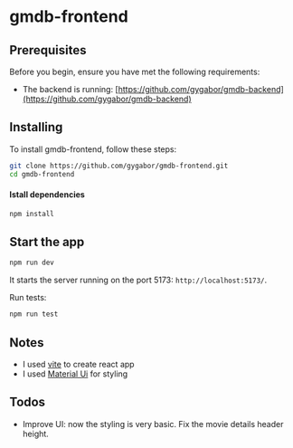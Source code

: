 # gmdb-frontend

## Prerequisites

Before you begin, ensure you have met the following requirements:

- The backend is running: [https://github.com/gygabor/gmdb-backend](https://github.com/gygabor/gmdb-backend)

## Installing

To install gmdb-frontend, follow these steps:

```bash
git clone https://github.com/gygabor/gmdb-frontend.git
cd gmdb-frontend
```

#### Istall dependencies

```bash
npm install
```

## Start the app

```bash
npm run dev
```

It starts the server running on the port 5173: `http://localhost:5173/`.

Run tests:

```bash
npm run test
```

## Notes

- I used [vite](https://vitejs.dev/guide/) to create react app
- I used [Material Ui](https://mui.com/) for styling

## Todos

- Improve UI: now the styling is very basic. Fix the movie details header height.
